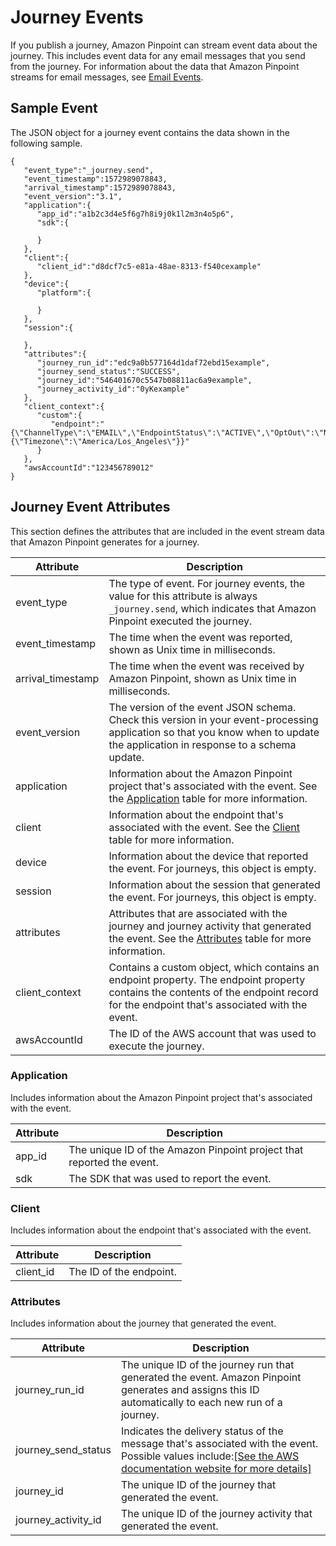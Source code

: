 # Journey Events<a name="event-streams-data-journey"></a>

If you publish a journey, Amazon Pinpoint can stream event data about the journey\. This includes event data for any email messages that you send from the journey\. For information about the data that Amazon Pinpoint streams for email messages, see [Email Events](event-streams-data-email.md)\. 

## Sample Event<a name="event-streams-data-journey-example"></a>

The JSON object for a journey event contains the data shown in the following sample\.

```
{
   "event_type":"_journey.send",
   "event_timestamp":1572989078843,
   "arrival_timestamp":1572989078843,
   "event_version":"3.1",
   "application":{
      "app_id":"a1b2c3d4e5f6g7h8i9j0k1l2m3n4o5p6",
      "sdk":{

      }
   },
   "client":{
      "client_id":"d8dcf7c5-e81a-48ae-8313-f540cexample"
   },
   "device":{
      "platform":{

      }
   },
   "session":{

   },
   "attributes":{
      "journey_run_id":"edc9a0b577164d1daf72ebd15example",
      "journey_send_status":"SUCCESS",
      "journey_id":"546401670c5547b08811ac6a9example",
      "journey_activity_id":"0yKexample"
   },
   "client_context":{
      "custom":{
         "endpoint":"{\"ChannelType\":\"EMAIL\",\"EndpointStatus\":\"ACTIVE\",\"OptOut\":\"NONE\",\"Demographic\":{\"Timezone\":\"America/Los_Angeles\"}}"
      }
   },
   "awsAccountId":"123456789012"
}
```

## Journey Event Attributes<a name="event-streams-data-journey-attributes"></a>

This section defines the attributes that are included in the event stream data that Amazon Pinpoint generates for a journey\.


| Attribute | Description | 
| --- | --- | 
| event\_type |  The type of event\. For journey events, the value for this attribute is always `_journey.send`, which indicates that Amazon Pinpoint executed the journey\.  | 
| event\_timestamp | The time when the event was reported, shown as Unix time in milliseconds\. | 
| arrival\_timestamp | The time when the event was received by Amazon Pinpoint, shown as Unix time in milliseconds\. | 
| event\_version |  The version of the event JSON schema\.  Check this version in your event\-processing application so that you know when to update the application in response to a schema update\.   | 
| application | Information about the Amazon Pinpoint project that's associated with the event\. See the [Application](#event-streams-data-journey-attributes-application) table for more information\. | 
| client | Information about the endpoint that's associated with the event\. See the [Client](#event-streams-data-journey-attributes-client) table for more information\. | 
| device | Information about the device that reported the event\. For journeys, this object is empty\. | 
| session | Information about the session that generated the event\. For journeys, this object is empty\. | 
| attributes |  Attributes that are associated with the journey and journey activity that generated the event\. See the [Attributes](#event-streams-data-journey-attributes-attrs) table for more information\.  | 
| client\_context | Contains a custom object, which contains an endpoint property\. The endpoint property contains the contents of the endpoint record for the endpoint that's associated with the event\. | 
| awsAccountId |  The ID of the AWS account that was used to execute the journey\.  | 

### Application<a name="event-streams-data-journey-attributes-application"></a>

Includes information about the Amazon Pinpoint project that's associated with the event\.


| Attribute | Description | 
| --- | --- | 
| app\_id |  The unique ID of the Amazon Pinpoint project that reported the event\.  | 
| sdk |  The SDK that was used to report the event\.   | 

### Client<a name="event-streams-data-journey-attributes-client"></a>

Includes information about the endpoint that's associated with the event\.


| Attribute | Description | 
| --- | --- | 
| client\_id | The ID of the endpoint\. | 

### Attributes<a name="event-streams-data-journey-attributes-attrs"></a>

Includes information about the journey that generated the event\.


| Attribute | Description | 
| --- | --- | 
| journey\_run\_id |  The unique ID of the journey run that generated the event\. Amazon Pinpoint generates and assigns this ID automatically to each new run of a journey\.  | 
| journey\_send\_status | Indicates the delivery status of the message that's associated with the event\. Possible values include:[\[See the AWS documentation website for more details\]](http://docs.aws.amazon.com/pinpoint/latest/developerguide/event-streams-data-journey.html) | 
| journey\_id | The unique ID of the journey that generated the event\. | 
| journey\_activity\_id | The unique ID of the journey activity that generated the event\. | 